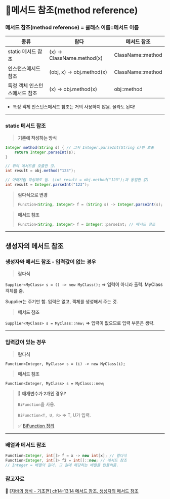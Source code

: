 # 🔔메서드 참조(method reference)
### 메서드 참조(method reference) = 클래스 이름::메서드 이름
| 종류               | 람다                        | 메서드 참조             |
|------------------|---------------------------|--------------------|
| static 메서드 참조    | (x) → ClassName.method(x) | ClassName::method  |
| 인스턴스메서드 참조       | (obj, x) → obj.method(x)  | ClassName::method  |
| 특정 객체 인스턴스메서드 참조 | (x) → obj.method(x) | obj::method|
- 특정 객체 인스턴스메서드 참조는 거의 사용하지 않음. 몰라도 된다!

---

### static 메서드 참조

> **기존에 작성하는 방식**
>

```java
Integer method(String s) { // 그저 Integer.parseInt(String s)만 호출
	return Integer.parseInt(s);
}

// 위의 메서드를 호출한 것.
int result = obj.method("123");

// 아래처럼 작성해도 됨. (int result = obj.method("123");과 동일한 값)
int result = Integer.parseInt("123");
```

> **람다식으로 변경**
>
> ```java
> Function<String, Integer> f = (String s) -> Integer.parseInt(s); // 람다식
> ```

> **메서드 참조**
>
> ```java
> Function<String, Integer> f = Integer::parseInt; // 메서드 참조
> ```

---

## 생성자의 메서드 참조

### **생성자와 메서드 참조 - 입력값이 없는 경우**

> **람다식**
>

`Supplier<MyClass> s = () -> new MyClass();`  ⇒ 입력이 아니라 출력. MyClass 객체를 줌.

Supplier는 주기만 함. 입력은 없고, 객체를 생성해서 주는 것.

> **메서드 참조**
>

`Supplier<MyClass> s = MyClass::new;`  ⇒ 입력이 없으므로 입력 부분은 생략.

---

### 입력값이 있는 경우

> **람다식**
>

`Function<Integer, MyClass> s = (i) -> new MyClass(i);`

> **메서드 참조**
>

`Function<Integer, MyClass> s = MyClass::new;`

> 📌 **매개변수가 2개인 경우?**
> 
> `BiFunction`을 사용.
>
> `BiFunction<T, U, R>` ⇒ T, U가 입력.
> 
> ✅ [BiFunction 정리](https://velog.io/@yshjft/BiFunction-%EC%A0%95%EB%A6%AC)

---

### 배열과 메서드 참조

```java
Function<Integer, int[]> f = x -> new int[x]; // 람다식
Function<Integer, int[]> f2 = int[]::new; // 메서드 참조
// Integer = 배열의 길이. 그 길에 해당하는 배열을 만들어줌.
```

### 참고자료
💌 [[자바의 정석 - 기초편] ch14-13,14 메서드 참조, 생성자의 메서드 참조](https://www.youtube.com/watch?v=I55ALQndw50&list=PLW2UjW795-f6xWA2_MUhEVgPauhGl3xIp&index=162)
